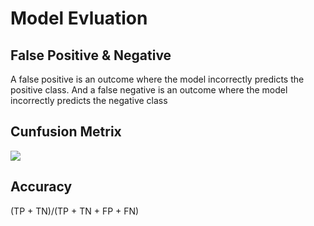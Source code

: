 # Model Evluation

## False Positive & Negative
A false positive is an outcome where the model incorrectly predicts the positive class. And a false negative is an outcome where the model incorrectly predicts the negative class

## Cunfusion Metrix
<img src='https://miro.medium.com/max/1400/1*85t6zbUiQA0fotnhDaJLaA.png'/>

## Accuracy
(TP + TN)/(TP + TN + FP + FN)
